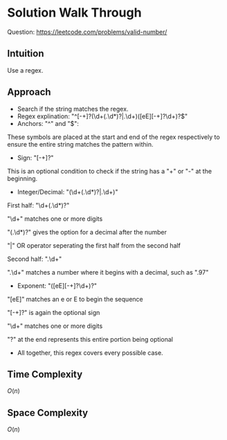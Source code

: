 # Solution Walk Through
Question: https://leetcode.com/problems/valid-number/

## Intuition
Use a regex.

## Approach
- Search if the string matches the regex.
- Regex explination: "^[-+]?(\d+(\.\d*)?|\.\d+)([eE][-+]?\d+)?$"
- Anchors: "^" and "$":

These symbols are placed at the start and end of the regex respectively to ensure the entire string matches the pattern within.

- Sign: "[-+]?"

This is an optional condition to check if the string has a "+" or "-" at the beginning.

- Integer/Decimal: "(\d+(\.\d*)?|\.\d+)"

First half: "\d+(\.\d*)?"

"\d+" matches one or more digits

"(\.\d*)?" gives the option for a decimal after the number

"|" OR operator seperating the first half from the second half

Second half: "\.\d+"

"\.\d+" matches a number where it begins with a decimal, such as ".97"

- Exponent: "([eE][-+]?\d+)?"

"[eE]" matches an e or E to begin the sequence

"[-+]?" is again the optional sign

"\d+" matches one or more digits

"?" at the end represents this entire portion being optional

- All together, this regex covers every possible case.

## Time Complexity
$O(n)$

## Space Complexity
$O(n)$